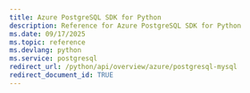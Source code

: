 ```yaml
---
title: Azure PostgreSQL SDK for Python
description: Reference for Azure PostgreSQL SDK for Python
ms.date: 09/17/2025
ms.topic: reference
ms.devlang: python
ms.service: postgresql
redirect_url: /python/api/overview/azure/postgresql-mysql
redirect_document_id: TRUE
---
```


